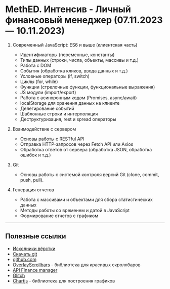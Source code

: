 # MethED. Интенсив - Личный финансовый менеджер (07.11.2023 — 10.11.2023)

1. Современный JavaScript: ES6 и выше (клиентская часть)
   - Идентификаторы (переменные, константы)
   - Типы данных (строки, числа, объекты, массивы и т.д.)
   - Работа с DOM
   - События (обработка кликов, ввода данных и т.д.)
   - Условные операторы (if, switch)
   - Циклы (for, while)
   - Функции (стрелочные функции, функциональные выражения)
   - JS модули (import/export)
   - Работа с асинхронным кодом (Promises, async/await)
   - localStorage для хранения данных на клиенте
   - Делегирование событий
   - Шаблонные строки и интерполяция
   - Деструктуризация, rest и spread операторы

2. Взаимодействие с сервером
   - Основы работы с RESTful API
   - Отправка HTTP-запросов через Fetch API или Axios
   - Обработка ответов от сервера (обработка JSON, обработка ошибок и т.д.)

3. Git
   - Основы работы с системой контроля версий Git (clone, commit, push, pull).

4. Генерация отчетов
   - Работа с массивами и объектами для сбора статистических данных
   - Методы работы со временем и датой в JavaScript
   - Формирование отчетов с графиком

***

## Полезные ссылки
- [Исходники вёрстки](https://fs01.getcourse.ru/fileservice/file/download/a/251231/sc/176/h/edc67b8936c8f2c787df76b30c485942.zip)
- [Скачать git](https://git-scm.com/)
- [github.com](https://github.com/)
- [OverlayScrollbars](https://github.com/KingSora/OverlayScrollbars) - библиотека для красивых скроллбаров
- [API Finance manager](https://github.com/Quper24/api_finance.git)
- [Glitch](https://glitch.com/)
- [Chartjs](https://www.chartjs.org/) - библиотека для построения графиков